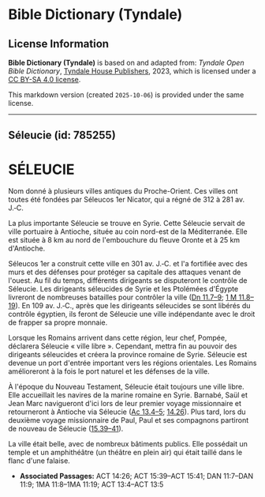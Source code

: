 # Bible Dictionary (Tyndale)

## License Information

**Bible Dictionary (Tyndale)** is based on and adapted from: _Tyndale Open Bible Dictionary_, [Tyndale House Publishers](https://tyndaleopenresources.com/), 2023, which is licensed under a [CC BY-SA 4.0 license](https://creativecommons.org/licenses/by-sa/4.0/legalcode.en).

This markdown version (created `2025-10-06`) is provided under the same license.



--------------------------------

## Séleucie (id: 785255)

SÉLEUCIE
========

Nom donné à plusieurs villes antiques du Proche\-Orient. Ces villes ont toutes été fondées par Séleucos 1er Nicator, qui a régné de 312 à 281 av. J.‑C.

La plus importante Séleucie se trouve en Syrie. Cette Séleucie servait de ville portuaire à Antioche, située au coin nord\-est de la Méditerranée. Elle est située à 8 km au nord de l'embouchure du fleuve Oronte et à 25 km d'Antioche.

Séleucos 1er a construit cette ville en 301 av. J.‑C. et l'a fortifiée avec des murs et des défenses pour protéger sa capitale des attaques venant de l'ouest. Au fil du temps, différents dirigeants se disputeront le contrôle de Séleucie. Les dirigeants séleucides de Syrie et les Ptolémées d'Égypte livreront de nombreuses batailles pour contrôler la ville ([Dn 11\.7–9](https://ref.ly/Dan11:7-Dan11:9); [1 M 11\.8–19](https://ref.ly/1Macc11:8-1Macc11:19)). En 109 av. J.‑C., après que les dirigeants séleucides se sont libérés du contrôle égyptien, ils feront de Séleucie une ville indépendante avec le droit de frapper sa propre monnaie.

Lorsque les Romains arrivent dans cette région, leur chef, Pompée, déclarera Séleucie « ville libre ». Cependant, mettra fin au pouvoir des dirigeants séleucides et créera la province romaine de Syrie. Séleucie est devenue un port d'entrée important vers les régions orientales. Les Romains amélioreront à la fois le port naturel et les défenses de la ville.

À l'époque du Nouveau Testament, Séleucie était toujours une ville libre. Elle accueillait les navires de la marine romaine en Syrie. Barnabé, Saül et Jean Marc navigueront d'ici lors de leur premier voyage missionnaire et retourneront à Antioche via Séleucie ([Ac 13\.4–5](https://ref.ly/Acts13:4-Acts13:5); [14\.26](https://ref.ly/Acts14:26)). Plus tard, lors du deuxième voyage missionnaire de Paul, Paul et ses compagnons partiront de nouveau de Séleucie ([15\.39–41](https://ref.ly/Acts15:39-Acts15:41)). 

La ville était belle, avec de nombreux bâtiments publics. Elle possédait un temple et un amphithéâtre (un théâtre en plein air) qui était taillé dans le flanc d'une falaise.

* **Associated Passages:** ACT 14:26; ACT 15:39–ACT 15:41; DAN 11:7–DAN 11:9; 1MA 11:8–1MA 11:19; ACT 13:4–ACT 13:5

